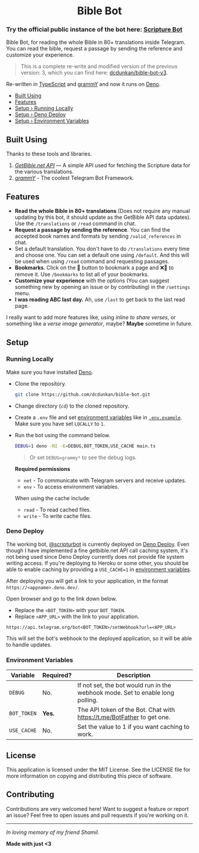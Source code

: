 <h1 align="center">Bible Bot</h1>

### Try the official public instance of the bot here: [Scripture Bot](https://telegram.me/scripturbot)

Bible Bot, for reading the whole Bible in 80+ translations inside Telegram. You
can read the bible, request a passage by sending the reference and customize
your experience.

> This is a complete re-write and modified version of the previous version: 3,
> which you can find here:
> [dcdunkan/bible-bot-v3](https://github.com/dcdunkan/bible-bot-v3).

Re-written in [TypeScript](https://typescriptlang.org) and
[grammY](https://grammy.dev/) and now it runs on [Deno](https://deno.land/).

- [Built Using](#built-using)
- [Features](#features)
- [Setup › Running Locally](#running-locally)
- [Setup › Deno Deploy](#deno-deploy)
- [Setup › Environment Variables](#environment-variables)

## Built Using

Thanks to these tools and libraries.

1. _[GetBible.net API](https://getbible.net)_ — A simple API used for fetching
   the Scripture data for the various translations.
2. _[grammY](https://grammy.dev)_ - The coolest Telegram Bot Framework.

## Features

- **Read the whole Bible in 80+ translations** (Does not require any manual
  updating by this bot, it should update as the GetBible API data updates). Use
  the `/translations` or `/read` command in chat.
- **Request a passage by sending the reference**. You can find the accepted book
  names and formats by sending `/valid_references` in chat.
- Set a default translation. You don't have to do `/translations` every time and
  choose one. You can set a default one using `/default`. And this will be used
  when using `/read` command and requesting passages.
- **Bookmarks**. Click on the 🔖 button to bookmark a page and ❌🔖 to remove
  it. Use `/bookmarks` to list all of your bookmarks.
- **Customize your experience** with the options (You can suggest something new
  by opening an issue or by contributing) in the `/settings` menu.
- **I was reading ABC last day.** Ah, use `/last` to get back to the last read
  page.

I really want to add more features like, using _inline to share verses_, or
something like a _verse image generator_, maybe? **Maybe** sometime in future.

## Setup

### Running Locally

Make sure you have installed [Deno](https://deno.land).

- Clone the repository.
  ```bash
  git clone https://github.com/dcdunkan/bible-bot.git
  ```
- Change directory (`cd`) to the cloned repository.
- Create a `.env` file and set [environment variables](#environment-variables)
  like in [`.env.example`](.env.example). Make sure you have set `LOCALLY` to
  `1`.
- Run the bot using the command below.
  ```bash
  DEBUG=1 deno -NI -E=DEBUG,BOT_TOKEN,USE_CACHE main.ts
  ```

  > Or set `DEBUG=grammy*` to see the debug logs.

  **Required permissions**
  - `net` - To communicate with Telegram servers and receive updates.
  - `env` - To access environment variables.

  When using the cache include:
  - `read` - To read cached files.
  - `write` - To write cache files.

### Deno Deploy

The working bot, [@scripturbot](https://telegram.me/scripturbot) is currently
deployed on [Deno Deploy](https://deno.com/deploy). Even though I
have implemented a fine getbible.net API call caching system, it's not being
used since Deno Deploy currently does not provide file system writing access. If
you're deploying to Heroku or some other, you should be able to enable caching
by providing a `USE_CACHE=1` in [environment variables](#environment-variables).

After deploying you will get a link to your application, in the format
`https://<appname>.deno.dev/`.

Open browser and go to the link down below.

- Replace the `<BOT_TOKEN>` with your `BOT_TOKEN`.
- Replace `<APP_URL>` with the link to your application.

`https://api.telegram.org/bot<BOT_TOKEN>/setWebhook?url=<APP_URL>`

This will set the bot's webhook to the deployed application, so it will be able
to handle updates.

### Environment Variables

| Variable    | Required? | Description                                                                      |
| ----------- | --------- | -------------------------------------------------------------------------------- |
| `DEBUG` | No. | If not set, the bot would run in the webhook mode. Set to enable long polling. |
| `BOT_TOKEN` | **Yes.**  | The API token of the Bot. Chat with https://t.me/BotFather to get one.           |
| `USE_CACHE` | No.       | Set the value to 1 if you want caching to work.                                  |

## License

This application is licensed under the MIT License. See the LICENSE file for
more information on copying and distributing this piece of software.

## Contributing

Contributions are very welcomed here! Want to suggest a feature or report an
issue? Feel free to open issues and pull requests if you're working on it.

---

_In loving memory of my friend Shamil._

**Made with just <3**
